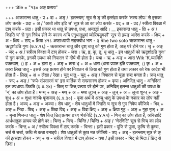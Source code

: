 +++
title = "१३० अङ् प्रत्यय"

+++
आकारान्त धातु - प्र + दा + अङ् / 'हलन्त्यम्' सूत्र से ङ् की इत्संज्ञा करके 'तस्य लोपः' से इसका लोप करके - प्रदा + अ / 'आतो लोप इटि च' सूत्र से आ का लोप करके - प्रद् + अ - प्रद / स्त्रीत्व विवक्षा में टाप् करके - प्रदा। इसी प्रकार धा धातु से उपधा, प्रधा, अन्तर्द्धा आदि।
__ इकारान्त धातु - क्षि + अ / क्डिति च' से गुण निषेध होने के कारण अचि एनुधातुभ्रुवां य्वोरियडुवङौ' सूत्र से इयङ् आदेश करके -
क्षिय् + अ - क्षिय + टाप् = क्षिया
४१८
अष्टाध्यायी सहजबोध भाग - ३
Rhe two soto
ऋकारान्त धातु -
ऋदृशोऽडि गुणः (७.४.१६) - ऋकारान्त धातु और दृश् धातु को गुण होता है, अङ् परे होने पर। जृ + अङ् - जर् + अ / स्त्रीत्व विवक्षा में टाप् होकर - जरा।
ऋ, हृ, कृ, तृ, धृ धातु - इन धातुओं को ऋदृशोऽडि गुणः' से गुण करके, इनकी उपधा को निपातन से दीर्घ भी होता है। यथा -
ऋ + अङ् = आरा Wik 'K.व्यामिति वक्तव्यम् ।) हृ + अ = हारा तृ + अङ् = तारा धृ + अ = धारा (धारा प्रपात इति वक्तव्यम् ।) कृ + अ = कारा
लिख धातु - इससे अङ् प्रत्यय होने पर निपातन से लिख को गुण होता है तथा लकार को रेफ आदेश भी होता है - लिख् + अ = लेखा / रेखा।
चुद् धातु - चुद् + अङ् / निपातन से चूडा शब्द बनता है।
क्रप् धातु - क्रप् + अङ् / 'क्रपेः संप्रसारणं च' इस वार्तिक से सम्प्रसारण होकर = कृपा।
अनिदित् धातु -
अनिदितां हल उपधायाः क्डिति (६.४.२४) - कित् या ङित् प्रत्यय परे होने पर, अनिदित् हलन्त धातुओं की उपधा के 'न्' का लोप होता है।
मन्थ् + अङ् - मथ् + अ = मथा लुञ्च् + अङ् - लुच् + अ = लुचा शुन्ध् + अङ् - शुध् + अ = शुधा
नाञ्चेः पूजायाम् (६.४.३०) - पूजा अर्थ में अञ्चु धातु के उपधा के नकार का लोप नहीं होता है। अञ्च् + अङ् = अञ्चा।
शेष धातु - शेष धातुओं में क्डिति च सूत्र से गुण निषेघ कीजिये - भिद् + अङ् = भिदा . छिद् + अङ् = छिदा विद् + अङ् = विदा क्षिप् + अङ् = क्षिपा गुह् + अङ् = गुहा मृज् + अ = मृजा
णिजन्त धातु -
शेष कित् डित् प्रत्यय
४१९ णेरनिटि (६.४.५१) - णिच् का लोप होता है, अनिडादि आर्धधातुक प्रत्यय परे होने पर।
चिन्त् + णिच् - चिन्ति / चिन्ति + अङ् / 'णेरनिटि' सूत्र से णिच् का लोप करके - चिन्त् + अ / स्त्रीत्व विवक्षा में टाप् करके - चिन्ता।
इसी प्रकार - पूजि से पूजा, कुम्बि से कुम्बा, चर्च से चर्चा, कथि से कथा बनाइये। शेष धातुओं से कुछ मत कीजिये -
त्रप् + अड् - हलन्त्यम् सूत्र से ङ् की इत्संज्ञा होकर - त्रप् + अ - स्त्रीत्व विवक्षा में टाप् होकर - त्रपा / इसी प्रकार - भिद् से भिदा / छिद् से छिदा।